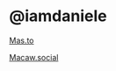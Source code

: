 # @iamdaniele
<a rel="me" href="https://mas.to/@iamdaniele">Mas.to</a>


<a rel="me" href="https://macaw.social/@daniele">Macaw.social</a>
